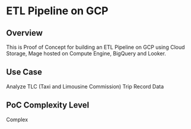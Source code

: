 # ETL Pipeline on GCP

## Overview 

This is Proof of Concept for building an ETL Pipeline on GCP using Cloud Storage, Mage hosted on Compute Engine, BigQuery and Looker. 

## Use Case

Analyze TLC (Taxi and Limousine Commission) Trip Record Data

## PoC Complexity Level

Complex
